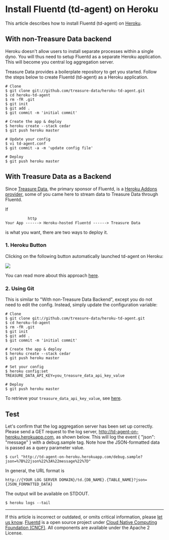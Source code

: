 Install Fluentd (td-agent) on Heroku
====================================

This article describes how to install Fluentd (td-agent) on
[Heroku](http://www.heroku.com/).

With non-Treasure Data backend
------------------------------

Heroku doesn't allow users to install separate processes within a single
dyno. You will thus need to setup Fluentd as a separate Heroku
application. This will become you central log aggregation server.

Treasure Data provides a boilerplate repository to get you started.
Follow the steps below to create Fluentd (td-agent) as a Heroku
application.

``` {.CodeRay}
# Clone
$ git clone git://github.com/treasure-data/heroku-td-agent.git
$ cd heroku-td-agent
$ rm -fR .git
$ git init
$ git add .
$ git commit -m 'initial commit'

# Create the app & deploy
$ heroku create --stack cedar
$ git push heroku master

# Update your config
$ vi td-agent.conf
$ git commit -a -m 'update config file'

# Deploy
$ git push heroku master
```

With Treasure Data as a Backend
-------------------------------

Since [Treasure Data](http://www.treasuredata.com), the primary sponsor
of Fluentd, is a [Heroku Addons
provider](https://addons.heroku.com/treasure-data), some of you came
here to stream data to Treasure Data through Fluentd.

If

``` {.CodeRay}
          http                          
Your App ------> Heroku-hosted Fluentd ------> Treasure Data
```

is what you want, there are two ways to deploy it.

### 1. Heroku Button

Clicking on the following button automatically launched td-agent on
Heroku:

[![](https://www.herokucdn.com/deploy/button.png)](https://heroku.com/deploy?template=https://github.com/treasure-data/heroku-td-agent)

You can read more about this approach
[here](https://github.com/treasure-data/heroku-td-agent).

### 2. Using Git

This is similar to "With non-Treasure Data Backend", except you do not
need to edit the config. Instead, simply update the configuration
variable:

``` {.CodeRay}
# Clone
$ git clone git://github.com/treasure-data/heroku-td-agent.git
$ cd heroku-td-agent
$ rm -fR .git
$ git init
$ git add .
$ git commit -m 'initial commit'

# Create the app & deploy
$ heroku create --stack cedar
$ git push heroku master

# Set your config
$ heroku config:set TREASURE_DATA_API_KEY=you_treasure_data_api_key_value

# Deploy
$ git push heroku master
```

To retrieve your `treasure_data_api_key_value`, see
[here](http://docs.treasuredata.com/articles/get-apikey).

Test
----

Let's confirm that the log aggregation server has been set up correctly.
Please send a GET request to the log server,
http://td-agent-on-heroku.herokuapp.com, as shown below. This will log
the event { "json": "message" } with a debug.sample tag. Note how the
JSON-formatted data is passed as a query parameter value.

``` {.CodeRay}
$ curl "http://td-agent-on-heroku.herokuapp.com/debug.sample?json=%7B%22json%22%3A%22message%22%7D"
```

In general, the URL format is

``` {.CodeRay}
http://{YOUR LOG SERVER DOMAIN}/td.{DB_NAME}.{TABLE_NAME}?json={JSON_FORMATTED_DATA}
```

The output will be available on STDOUT.

``` {.CodeRay}
$ heroku logs --tail
```


------------------------------------------------------------------------


If this article is incorrect or outdated, or omits critical information,
please [let us
know](https://github.com/fluent/fluentd-docs/issues?state=open).
[Fluentd](http://www.fluentd.org/) is a open source project under [Cloud
Native Computing Foundation (CNCF)](https://cncf.io/). All components
are available under the Apache 2 License.
